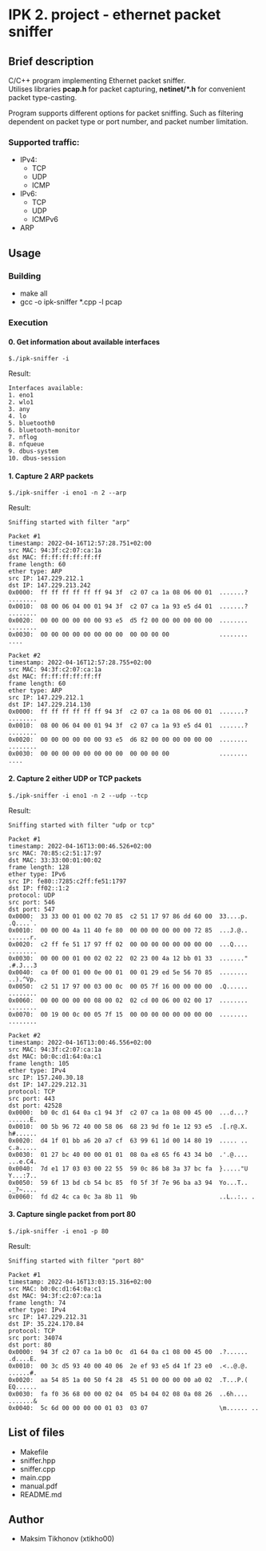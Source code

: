 # IPK 2. project - ethernet packet sniffer
## Brief description
C/C++ program implementing Ethernet packet sniffer.\
Utilises libraries **pcap.h** for packet capturing, **netinet/*.h** for convenient packet type-casting.

Program supports different options for packet sniffing. Such as filtering dependent on packet type or port number, and packet number limitation.
### Supported traffic:
- IPv4:
  - TCP
  - UDP
  - ICMP
- IPv6:
  - TCP
  - UDP
  - ICMPv6
- ARP
## Usage
### Building
- make all 
- gcc -o ipk-sniffer *.cpp -l pcap
### Execution

#### 0. Get information about available interfaces
```
$./ipk-sniffer -i
```
Result:
```
Interfaces available:
1. eno1
2. wlo1
3. any
4. lo
5. bluetooth0
6. bluetooth-monitor
7. nflog
8. nfqueue
9. dbus-system
10. dbus-session
```

#### 1. Capture 2 ARP packets
```
$./ipk-sniffer -i eno1 -n 2 --arp
```
Result:
```
Sniffing started with filter "arp"

Packet #1
timestamp: 2022-04-16T12:57:28.751+02:00
src MAC: 94:3f:c2:07:ca:1a
dst MAC: ff:ff:ff:ff:ff:ff
frame length: 60
ether type: ARP
src IP: 147.229.212.1
dst IP: 147.229.213.242
0x0000:  ff ff ff ff ff ff 94 3f  c2 07 ca 1a 08 06 00 01  .......? ........
0x0010:  08 00 06 04 00 01 94 3f  c2 07 ca 1a 93 e5 d4 01  .......? ........
0x0020:  00 00 00 00 00 00 93 e5  d5 f2 00 00 00 00 00 00  ........ ........
0x0030:  00 00 00 00 00 00 00 00  00 00 00 00              ........ ....

Packet #2
timestamp: 2022-04-16T12:57:28.755+02:00
src MAC: 94:3f:c2:07:ca:1a
dst MAC: ff:ff:ff:ff:ff:ff
frame length: 60
ether type: ARP
src IP: 147.229.212.1
dst IP: 147.229.214.130
0x0000:  ff ff ff ff ff ff 94 3f  c2 07 ca 1a 08 06 00 01  .......? ........
0x0010:  08 00 06 04 00 01 94 3f  c2 07 ca 1a 93 e5 d4 01  .......? ........
0x0020:  00 00 00 00 00 00 93 e5  d6 82 00 00 00 00 00 00  ........ ........
0x0030:  00 00 00 00 00 00 00 00  00 00 00 00              ........ ....
```
#### 2. Capture 2 either UDP or TCP packets
```
$./ipk-sniffer -i eno1 -n 2 --udp --tcp
```
Result:
```
Sniffing started with filter "udp or tcp"

Packet #1
timestamp: 2022-04-16T13:00:46.526+02:00
src MAC: 70:85:c2:51:17:97
dst MAC: 33:33:00:01:00:02
frame length: 128
ether type: IPv6
src IP: fe80::7285:c2ff:fe51:1797
dst IP: ff02::1:2
protocol: UDP
src port: 546
dst port: 547
0x0000:  33 33 00 01 00 02 70 85  c2 51 17 97 86 dd 60 00  33....p. .Q....`.
0x0010:  00 00 00 4a 11 40 fe 80  00 00 00 00 00 00 72 85  ...J.@.. ......r.
0x0020:  c2 ff fe 51 17 97 ff 02  00 00 00 00 00 00 00 00  ...Q.... ........
0x0030:  00 00 00 01 00 02 02 22  02 23 00 4a 12 bb 01 33  ......." .#.J...3
0x0040:  ca 0f 00 01 00 0e 00 01  00 01 29 ed 5e 56 70 85  ........ ..).^Vp.
0x0050:  c2 51 17 97 00 03 00 0c  00 05 7f 16 00 00 00 00  .Q...... ........
0x0060:  00 00 00 00 00 08 00 02  02 cd 00 06 00 02 00 17  ........ ........
0x0070:  00 19 00 0c 00 05 7f 15  00 00 00 00 00 00 00 00  ........ ........

Packet #2
timestamp: 2022-04-16T13:00:46.556+02:00
src MAC: 94:3f:c2:07:ca:1a
dst MAC: b0:0c:d1:64:0a:c1
frame length: 105
ether type: IPv4
src IP: 157.240.30.18
dst IP: 147.229.212.31
protocol: TCP
src port: 443
dst port: 42528
0x0000:  b0 0c d1 64 0a c1 94 3f  c2 07 ca 1a 08 00 45 00  ...d...? ......E.
0x0010:  00 5b 96 72 40 00 58 06  68 23 9d f0 1e 12 93 e5  .[.r@.X. h#......
0x0020:  d4 1f 01 bb a6 20 a7 cf  63 99 61 1d 00 14 80 19  ..... .. c.a.....
0x0030:  01 27 bc 40 00 00 01 01  08 0a e8 65 f6 43 34 b0  .'.@.... ...e.C4.
0x0040:  7d e1 17 03 03 00 22 55  59 0c 86 b8 3a 37 bc fa  }....."U Y...:7..
0x0050:  59 6f 13 bd cb 54 bc 85  f0 5f 3f 7e 96 ba a3 94  Yo...T.. ._?~....
0x0060:  fd d2 4c ca 0c 3a 8b 11  9b                       ..L..:.. .
```
#### 3. Capture single packet from port 80
```
$./ipk-sniffer -i eno1 -p 80
```
Result:
```
Sniffing started with filter "port 80"

Packet #1
timestamp: 2022-04-16T13:03:15.316+02:00
src MAC: b0:0c:d1:64:0a:c1
dst MAC: 94:3f:c2:07:ca:1a
frame length: 74
ether type: IPv4
src IP: 147.229.212.31
dst IP: 35.224.170.84
protocol: TCP
src port: 34074
dst port: 80
0x0000:  94 3f c2 07 ca 1a b0 0c  d1 64 0a c1 08 00 45 00  .?...... .d....E.
0x0010:  00 3c d5 93 40 00 40 06  2e ef 93 e5 d4 1f 23 e0  .<..@.@. ......#.
0x0020:  aa 54 85 1a 00 50 f4 28  45 51 00 00 00 00 a0 02  .T...P.( EQ......
0x0030:  fa f0 36 68 00 00 02 04  05 b4 04 02 08 0a 08 26  ..6h.... .......&
0x0040:  5c 6d 00 00 00 00 01 03  03 07                    \m...... ..

```
## List of files
- Makefile
- sniffer.hpp
- sniffer.cpp
- main.cpp
- manual.pdf
- README.md

## Author
- Maksim Tikhonov (xtikho00)